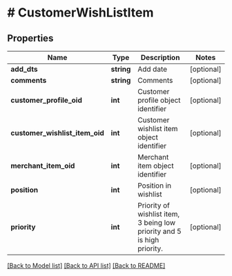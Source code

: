 # # CustomerWishListItem

## Properties

Name | Type | Description | Notes
------------ | ------------- | ------------- | -------------
**add_dts** | **string** | Add date | [optional]
**comments** | **string** | Comments | [optional]
**customer_profile_oid** | **int** | Customer profile object identifier | [optional]
**customer_wishlist_item_oid** | **int** | Customer wishlist item object identifier | [optional]
**merchant_item_oid** | **int** | Merchant item object identifier | [optional]
**position** | **int** | Position in wishlist | [optional]
**priority** | **int** | Priority of wishlist item, 3 being low priority and 5 is high priority. | [optional]

[[Back to Model list]](../../README.md#models) [[Back to API list]](../../README.md#endpoints) [[Back to README]](../../README.md)
